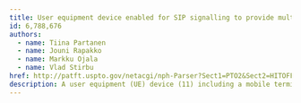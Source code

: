 ```yaml
---
title: User equipment device enabled for SIP signalling to provide multimedia services with QoS
id: 6,788,676
authors:
  - name: Tiina Partanen
  - name: Jouni Rapakko
  - name: Markku Ojala
  - name: Vlad Stirbu
href: http://patft.uspto.gov/netacgi/nph-Parser?Sect1=PTO2&Sect2=HITOFF&u=%2Fnetahtml%2FPTO%2Fsearch-adv.htm&r=1&f=G&l=50&d=PTXT&p=1&S1=6,788,676.PN.&OS=pn/6,788,676&RS=PN/6,788,676
description: A user equipment (UE) device (11) including a mobile terminal (MT) (11b 11b') coupled to a terminal equipment (TE) device (11a) including an IP Multimedia Subsystem (IMS) proxy adjunct (P+) for use by the TE (11a) in making multimedia service requests for IP communications with a desired end-to-end QoS, the end-to-end including the local connection and a network supporting QoS, e.g. an UMTS network (12) having as an extension of its packet-switched core network (12b) an IMS (12c) providing multimedia services with selected QoS. The IMS proxy adjunct (P+) is implemented to make extensions to messages according to any protocol providing a session description protocol (SDP) component, such as SIP or RTSP, so as to ensure the selected QoS. In addition, a mechanism is provided by which the MT (11b') informs the IMS (12c) when it has IMS proxy capabilities.
---
```

